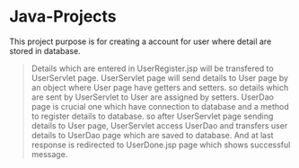 # Java-Projects

This project purpose is for creating a account for user where detail are stored in database.

> Details which are entered in UserRegister.jsp will be transfered to UserServlet page.
> UserServlet page will send details to User page by an object where User page have getters and setters.
> so details which are sent by UserServlet to User are assigned by setters.
> UserDao page is crucial one which have connection to database and a method to register details to database.
> so after UserServlet page sending details to User page, UserServlet access UserDao and transfers user details to UserDao page which are saved to database.
> And at last response is redirected to UserDone.jsp page which shows successful message. 
